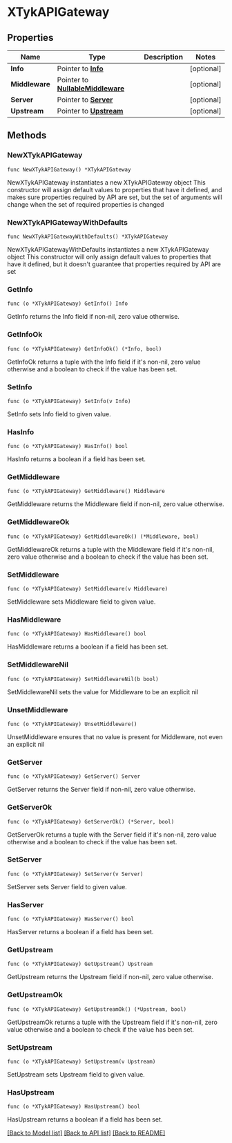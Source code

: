 # XTykAPIGateway

## Properties

Name | Type | Description | Notes
------------ | ------------- | ------------- | -------------
**Info** | Pointer to [**Info**](Info.md) |  | [optional] 
**Middleware** | Pointer to [**NullableMiddleware**](Middleware.md) |  | [optional] 
**Server** | Pointer to [**Server**](Server.md) |  | [optional] 
**Upstream** | Pointer to [**Upstream**](Upstream.md) |  | [optional] 

## Methods

### NewXTykAPIGateway

`func NewXTykAPIGateway() *XTykAPIGateway`

NewXTykAPIGateway instantiates a new XTykAPIGateway object
This constructor will assign default values to properties that have it defined,
and makes sure properties required by API are set, but the set of arguments
will change when the set of required properties is changed

### NewXTykAPIGatewayWithDefaults

`func NewXTykAPIGatewayWithDefaults() *XTykAPIGateway`

NewXTykAPIGatewayWithDefaults instantiates a new XTykAPIGateway object
This constructor will only assign default values to properties that have it defined,
but it doesn't guarantee that properties required by API are set

### GetInfo

`func (o *XTykAPIGateway) GetInfo() Info`

GetInfo returns the Info field if non-nil, zero value otherwise.

### GetInfoOk

`func (o *XTykAPIGateway) GetInfoOk() (*Info, bool)`

GetInfoOk returns a tuple with the Info field if it's non-nil, zero value otherwise
and a boolean to check if the value has been set.

### SetInfo

`func (o *XTykAPIGateway) SetInfo(v Info)`

SetInfo sets Info field to given value.

### HasInfo

`func (o *XTykAPIGateway) HasInfo() bool`

HasInfo returns a boolean if a field has been set.

### GetMiddleware

`func (o *XTykAPIGateway) GetMiddleware() Middleware`

GetMiddleware returns the Middleware field if non-nil, zero value otherwise.

### GetMiddlewareOk

`func (o *XTykAPIGateway) GetMiddlewareOk() (*Middleware, bool)`

GetMiddlewareOk returns a tuple with the Middleware field if it's non-nil, zero value otherwise
and a boolean to check if the value has been set.

### SetMiddleware

`func (o *XTykAPIGateway) SetMiddleware(v Middleware)`

SetMiddleware sets Middleware field to given value.

### HasMiddleware

`func (o *XTykAPIGateway) HasMiddleware() bool`

HasMiddleware returns a boolean if a field has been set.

### SetMiddlewareNil

`func (o *XTykAPIGateway) SetMiddlewareNil(b bool)`

 SetMiddlewareNil sets the value for Middleware to be an explicit nil

### UnsetMiddleware
`func (o *XTykAPIGateway) UnsetMiddleware()`

UnsetMiddleware ensures that no value is present for Middleware, not even an explicit nil
### GetServer

`func (o *XTykAPIGateway) GetServer() Server`

GetServer returns the Server field if non-nil, zero value otherwise.

### GetServerOk

`func (o *XTykAPIGateway) GetServerOk() (*Server, bool)`

GetServerOk returns a tuple with the Server field if it's non-nil, zero value otherwise
and a boolean to check if the value has been set.

### SetServer

`func (o *XTykAPIGateway) SetServer(v Server)`

SetServer sets Server field to given value.

### HasServer

`func (o *XTykAPIGateway) HasServer() bool`

HasServer returns a boolean if a field has been set.

### GetUpstream

`func (o *XTykAPIGateway) GetUpstream() Upstream`

GetUpstream returns the Upstream field if non-nil, zero value otherwise.

### GetUpstreamOk

`func (o *XTykAPIGateway) GetUpstreamOk() (*Upstream, bool)`

GetUpstreamOk returns a tuple with the Upstream field if it's non-nil, zero value otherwise
and a boolean to check if the value has been set.

### SetUpstream

`func (o *XTykAPIGateway) SetUpstream(v Upstream)`

SetUpstream sets Upstream field to given value.

### HasUpstream

`func (o *XTykAPIGateway) HasUpstream() bool`

HasUpstream returns a boolean if a field has been set.


[[Back to Model list]](../README.md#documentation-for-models) [[Back to API list]](../README.md#documentation-for-api-endpoints) [[Back to README]](../README.md)


